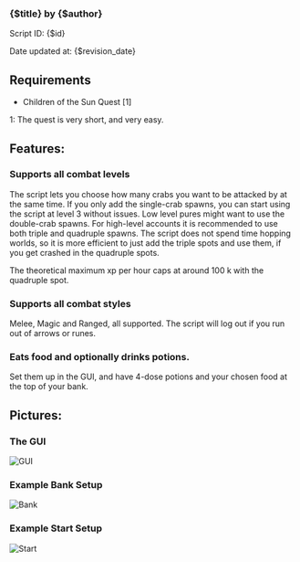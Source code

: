 ### {$title} by {$author}

Script ID: {$id}

Date updated at: {$revision_date}


## Requirements
- Children of the Sun Quest [1]

1: The quest is very short, and very easy.

## Features:

### Supports all combat levels

The script lets you choose how many crabs you want to be attacked by at the same time.
If you only add the single-crab spawns, you can start using the script at level 3 without issues.
Low level pures might want to use the double-crab spawns. For high-level accounts it is recommended to
use both triple and quadruple spawns. The script does not spend time hopping worlds, so it is more efficient
to just add the triple spots and use them, if you get crashed in the quadruple spots.


The theoretical maximum xp per hour caps at around 100 k with the quadruple spot.

### Supports all combat styles

Melee, Magic and Ranged, all supported. The script will log out if you run out of arrows or runes.

### Eats food and optionally drinks potions.

Set them up in the GUI, and have 4-dose potions and your chosen food at the top of your bank.

## Pictures:

### The GUI

![GUI](https://i.imgur.com/A7WRPo2.png)


### Example Bank Setup

![Bank](https://i.imgur.com/oJiy9Zq.png)


### Example Start Setup

![Start](https://i.imgur.com/yArT1h3.png)
